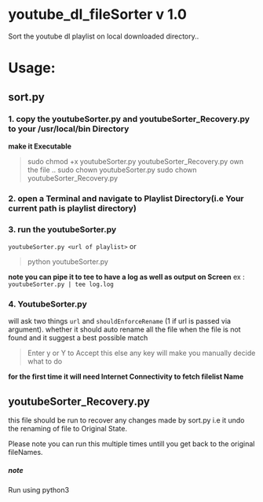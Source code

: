 # youtube_dl_fileSorter v 1.0
Sort the youtube dl playlist on local downloaded directory..

# Usage:
## sort.py
### **1. copy the youtubeSorter.py and youtubeSorter_Recovery.py to your /usr/local/bin Directory**
 **make it Executable**
 
 >sudo chmod +x youtubeSorter.py youtubeSorter_Recovery.py
 own the file ..
 >sudo chown <username>  youtubeSorter.py
 >sudo chown <username> youtubeSorter_Recovery.py
 
 
### 2. open a **Terminal** and navigate to Playlist Directory(i.e Your current path is playlist directory)

### 3. run the youtubeSorter.py 
  
  ``` youtubeSorter.py <url of playlist> ```
    or 
  > python youtubeSorter.py
  
  **note you can pipe it to tee to have a log as well as output on Screen**
  ex : ```youtubeSorter.py | tee log.log```
  
 
### 4. YoutubeSorter.py
  will ask two things ```url``` and ```shouldEnforceRename``` (1 if url is passed via argument).
  whether it should auto rename all the file when the file  is not found and it suggest a best possible match
  
  >Enter y or  Y to Accept this else any key will make you manually decide what to do
  
  **for the first time it will need Internet Connectivity to fetch filelist Name**
  
  
  
 ## youtubeSorter_Recovery.py
  
  this file should be run to recover any changes made by sort.py
  i.e it undo the renaming of file to Original State.
  
  Please note you can run this multiple times untill you get back to the original fileNames.
  
##### note

Run using python3
